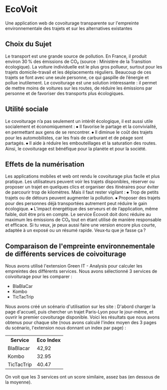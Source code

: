 # EcoVoit
Une application web de covoiturage transparente sur l'empreinte environnementale des trajets et sur les alternatives existantes

<h2>Choix du Sujet</h2> 
Le transport est une grande source de pollution. En France, il produit environ 30 % des émissions de CO₂ (source : Ministère de la Transition écologique). La voiture individuelle est le plus gros pollueur, surtout pour les trajets domicile-travail et les déplacements réguliers. Beaucoup de ces trajets se font avec une seule personne, ce qui gaspille de l’énergie et pollue inutilement.
Le covoiturage est une solution intéressante : il permet de mettre moins de voitures sur les routes, de réduire les émissions par personne et de favoriser des transports plus écologiques.


<h2>Utilité sociale</h2>
Le covoiturage n’a pas seulement un intérêt écologique, il est aussi utile socialement et économiquement :
⦁	Il favorise le partage et la convivialité, en permettant aux gens de se rencontrer.
⦁	Il diminue le coût des trajets pour les automobilistes, car les frais de carburant et de péage sont partagés.
⦁	Il aide à réduire les embouteillages et la saturation des routes.
Ainsi, le covoiturage est bénéfique pour la planète et pour la société.



<h2>Effets de la numérisation</h2>
Les applications mobiles et web ont rendu le covoiturage plus facile et plus pratique. Les utilisateurs peuvent voir les trajets disponibles, réserver ou proposer un trajet en quelques clics et organiser des itinéraires pour éviter de parcourir trop de kilomètres.
Mais il faut rester vigilant :
⦁	Trop de petits trajets ou de détours peuvent augmenter la pollution.
⦁	Proposer des trajets pour des personnes déjà transportées autrement peut réduire le gain écologique.
⦁	L’impact énergétique des serveurs et de l’application, même faible, doit être pris en compte.
Le service Écovoit doit donc réduire au maximum les émissions de CO₂ tout en étant utilisé de manière responsable et efficace.
Si tu veux, je peux aussi faire une version encore plus courte, adaptée à un exposé ou un résumé rapide. Veux‑tu que je fasse ça ?



<h2>Comparaison de l'empreinte environnementale de différents services de coivoiturage</h2>
Nous avons utilisé l'extension Green IT - Analysis pour calculer les empreintes des différents services. Nous avons sélectionné 3 services de coivoiturage pour les comparer : 
<ul>
  <li>BlaBlaCar</li>
  <li>Kombo</li>
  <li>TicTacTrip</li>
</ul>

Nous avons créé un scénario d'utilisation sur les site : D'abord charger la page d'accueil, puis chercher un trajet Paris-Lyon pour le jour-même, et ouvrir le premier covoiturage disponible. Voici les résultats que nous avons obtenus pour chaque site (nous avons calculé l'index moyen des 3 pages du scénario, l'extension nous donnant un index par page) : 

<table>
  <tr>
    <th>Service</th>
    <th>Eco Index</th>
  </tr>
  <tr>
    <td>BlaBlacar</td>
    <td>42,92</td>
  </tr>
  <tr>
    <td>Kombo</td>
    <td>32.95</td>
  </tr>
  <tr>
    <td>TicTacTrip</td>
    <td>40.47</td>
  </tr>
</table>

On voit que les 3 services ont un score similaire, assez bas (en dessous de la moyenne). 



